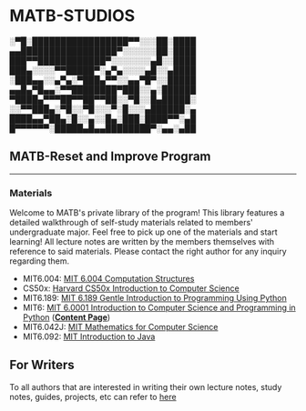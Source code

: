 # MATB-STUDIOS 

 ░▀█░█████████████████▀▀░░░██░████
 ▄▄█████████████████▀░░░░░░██░████
 ███▀▀████████████▀░░░░░░░▄█░░████
 ███▄░░░░▀▀█████▀░▄▀▄░░░░▄█░░▄████
 ░███▄▄░░▄▀▄░▀███▄▀▀░░▄▄▀█▀░░█████
 ▄▄█▄▀█▄▄░▀▀████████▀███░░▄░██████
 ▀████▄▀▀▀██▀▀██▀▀██░░▀█░░█▄█████░
 ░░▀▀███▄░▀█░░▀█░░░▀░█░░░▄██████░▄
 ████▄▄▀██▄░█░░▄░░█▄░███░████▀▀░▄█
 █▀▀▀▀▀▀░█████▄█▄▄████████▀░▄▄░▄██

## MATB-Reset and Improve Program
-----
### Materials

Welcome to MATB's private library of the program! This library features a detailed walkthrough of self-study materials related to members' undergraduate major. Feel free to pick up one of the materials and start learning! All lecture notes are written by the members themselves with reference to said materials. Please contact the right author for any inquiry regarding them.

- MIT6.004: [MIT 6.004 Computation Structures](https://ocw.mit.edu/courses/6-004-computation-structures-spring-2009/?fbclid=IwAR2b0KMkEORoTm2Q8SHp7aEGHeGX8aStS71GI2QzuNGLQ3-4QFvwC3UyBR8) 
- CS50x: [Harvard CS50x Introduction to Computer Science](https://cs50.harvard.edu/x/2022/)
- MIT6.189: [MIT 6.189 Gentle Introduction to Programming Using Python](https://ocw.mit.edu/courses/6-189-a-gentle-introduction-to-programming-using-python-january-iap-2011/?fbclid=IwAR277lFfD68Y5AqsI0KZANBTWgwfA5pCOWs9haO_NRYLkOryhSq9pTJmCE4)
- MIT6: [MIT 6.0001 Introduction to Computer Science and Programming in Python](https://ocw.mit.edu/courses/6-0001-introduction-to-computer-science-and-programming-in-python-fall-2016/video_galleries/lecture-videos/) ([**Content Page**](https://github.com/MATBckh22/MATB-STUDIOS/blob/96be127275287197a730c534b301fe6daf3fe120/README.md))
- MIT6.042J: [MIT Mathematics for Computer Science](https://ocw.mit.edu/courses/6-042j-mathematics-for-computer-science-spring-2015/)
- MIT6.092: [MIT Introduction to Java](https://ocw.mit.edu/courses/6-092-introduction-to-programming-in-java-january-iap-2010/pages/lecture-notes/)

## For Writers 

To all authors that are interested in writing their own lecture notes, study notes, guides, projects, etc can refer to [here](https://github.com/MATBckh22/MATB-STUDIOS/blob/0adfa1dafeb0b6c8d013c515beae7a52ab102895/README.md)
